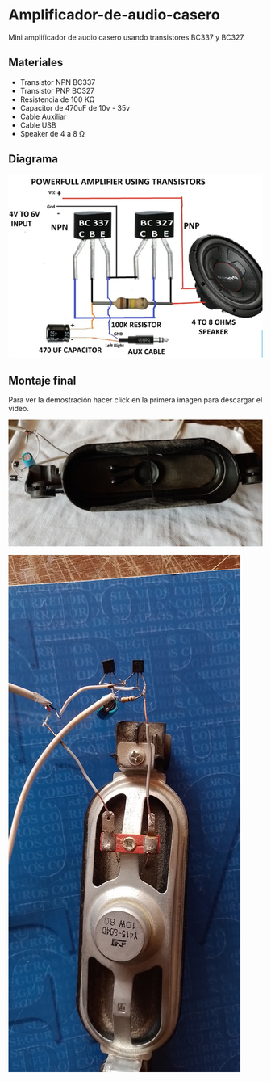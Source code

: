 # Amplificador-de-audio-casero
Mini amplificador de audio casero usando transistores BC337 y BC327.


## Materiales
- Transistor NPN BC337
- Transistor PNP BC327
- Resistencia de 100 KΩ
- Capacitor de 470uF de 10v - 35v
- Cable Auxiliar
- Cable USB
- Speaker de 4 a 8 Ω

## Diagrama

![alt text](./Circuito.PNG)

## Montaje final
Para ver la demostración hacer click en la primera imagen para descargar el video.

[![Watch the video](https://raw.githubusercontent.com/Giancarlo0811/Amplificador-de-audio-casero/main/montaje1.jpg)](https://raw.githubusercontent.com/Giancarlo0811/Amplificador-de-audio-casero/main/video-demostracion.mp4)

![alt text](./montaje2.jpg)
